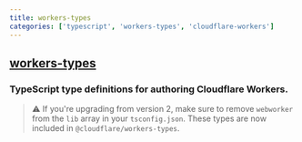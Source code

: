 ```yaml
---
title: workers-types
categories: ['typescript', 'workers-types', 'cloudflare-workers']
---
```

## [workers-types](https://github.com/cloudflare/workers-types)

### TypeScript type definitions for authoring Cloudflare Workers.


> :warning: If you're upgrading from version 2, make sure to remove `webworker` from the `lib` array in your
> `tsconfig.json`. These types are now included in `@cloudflare/workers-types`.
